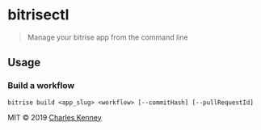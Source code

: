 # bitrisectl

> Manage your bitrise app from the command line

## Usage

### Build a workflow

`bitrise build <app_slug> <workflow> [--commitHash] [--pullRequestId]`

MIT &copy; 2019 [Charles Kenney](https://github.com/charliekenney23)

